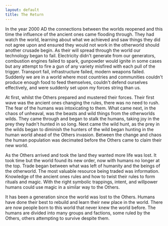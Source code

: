 ```yaml
---
layout: default
title: The Return
---
```

In the year 2000 AD the connections between the worlds reopened and this time the influence of the ancient ones came flooding through. They had watch the world, learning about what we achieved and saw things they did not agree upon and ensured they would not work in the otherworld should another crusade begin. As their will spread through the world our technology began to fail. Electricity didn't generate from our generators, combustion engines failed to spark, gunpowder would ignite in some cases but any attempt to fire a gun of any variety misfired with each pull of the trigger. Transport fail, infrastructure failed, modern weapons failed. Suddenly we are in a world where most countries and communities couldn't produce enough food to feed themselves, couldn't defend ourselves effectively, and were suddenly set upon my forces string than us.

At first, whilst the Others prepared and mustered their forces. Their first wave was the ancient ones changing the rules, there was no need to rush. The fear of the humans was intoxicating to them. What came next, in the chaos of unheaval, was the beasts and wild things from the otherworlds wilds. They came through and began to stalk the humans, taking joy in the prey they hadn't hunted in so long. Next came the wild hunt, as the prey in the wilds began to diminish the hunters of the wild began hunting in the human world ahead of the Others invasion. Between the change and chaos the human population was decimated before the Others came to claim their new world.

As the Others arrived and took the land they wanted more life was lost. It took time but the world found its new order, now with humans no longer at the top. Trade began between what was left of humanity and the beings of the otherworld. The most valuable resource being traded was information. Knowledge of the ancient ones rules and how to twist their rules to form rituals and magic. With the right symbolic trappings, intent, and willpower humans could use magic in a similar way to the Others.

It has been a generation since the world was lost to the Others. Humans have done their best to rebuild and learn their new place in the world. There are now people born to this world that never knew the world before. The humans are divided into many groups and factions, some ruled by the Others, others attempting to survive despite them.